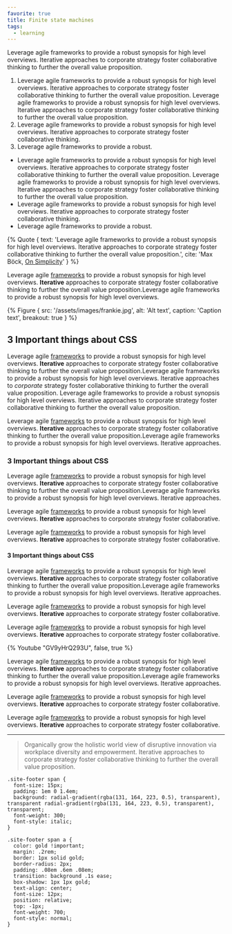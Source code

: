 ```yaml
---
favorite: true
title: Finite state machines
tags:
  - learning
---
```


Leverage agile frameworks to provide a robust synopsis for high level overviews. Iterative approaches to corporate strategy foster collaborative thinking to further the overall value proposition.

1. Leverage agile frameworks to provide a robust synopsis for high level overviews. Iterative approaches to corporate strategy foster collaborative thinking to further the overall value proposition. Leverage agile frameworks to provide a robust synopsis for high level overviews. Iterative approaches to corporate strategy foster collaborative thinking to further the overall value proposition.
2. Leverage agile frameworks to provide a robust synopsis for high level overviews. Iterative approaches to corporate strategy foster collaborative thinking.
3. Leverage agile frameworks to provide a robust.

- Leverage agile frameworks to provide a robust synopsis for high level overviews. Iterative approaches to corporate strategy foster collaborative thinking to further the overall value proposition. Leverage agile frameworks to provide a robust synopsis for high level overviews. Iterative approaches to corporate strategy foster collaborative thinking to further the overall value proposition.
- Leverage agile frameworks to provide a robust synopsis for high level overviews. Iterative approaches to corporate strategy foster collaborative thinking.
- Leverage agile frameworks to provide a robust.

{% Quote {
  text: 'Leverage agile frameworks to provide a robust synopsis for high level overviews. Iterative approaches to corporate strategy foster collaborative thinking to further the overall value proposition.',
  cite: 'Max Böck, [On Simplicity](https://mxb.dev/blog/on-simplicity/)'
} %}

Leverage agile [frameworks](#) to provide a robust synopsis for high level overviews. **Iterative** approaches to corporate strategy foster collaborative thinking to further the overall value proposition.Leverage agile frameworks to provide a robust synopsis for high level overviews.

{% Figure {
  src: '/assets/images/frankie.jpg',
  alt: 'Alt text',
  caption: 'Caption text',
  breakout: true
} %}

## 3 Important things about CSS

Leverage agile [frameworks](#) to provide a robust synopsis for high level overviews. **Iterative** approaches to corporate strategy foster collaborative thinking to further the overall value proposition.Leverage agile frameworks to provide a robust synopsis for high level overviews. Iterative approaches to _corporate_ strategy foster collaborative thinking to further the overall value proposition. Leverage agile frameworks to provide a robust synopsis for high level overviews. Iterative approaches to corporate strategy foster collaborative thinking to further the overall value proposition.

Leverage agile [frameworks](#) to provide a robust synopsis for high level overviews. **Iterative** approaches to corporate strategy foster collaborative thinking to further the overall value proposition.Leverage agile frameworks to provide a robust synopsis for high level overviews. Iterative approaches.

### 3 Important things about CSS

Leverage agile [frameworks](#) to provide a robust synopsis for high level overviews. **Iterative** approaches to corporate strategy foster collaborative thinking to further the overall value proposition.Leverage agile frameworks to provide a robust synopsis for high level overviews. Iterative approaches.

Leverage agile [frameworks](#) to provide a robust synopsis for high level overviews. **Iterative** approaches to corporate strategy foster collaborative.

Leverage agile [frameworks](#) to provide a robust synopsis for high level overviews. **Iterative** approaches to corporate strategy foster collaborative.

#### 3 Important things about CSS

Leverage agile [frameworks](#) to provide a robust synopsis for high level overviews. **Iterative** approaches to corporate strategy foster collaborative thinking to further the overall value proposition.Leverage agile frameworks to provide a robust synopsis for high level overviews. Iterative approaches.

Leverage agile [frameworks](#) to provide a robust synopsis for high level overviews. **Iterative** approaches to corporate strategy foster collaborative.

Leverage agile [frameworks](#) to provide a robust synopsis for high level overviews. **Iterative** approaches to corporate strategy foster collaborative.

{% Youtube "GV9yHrQ293U", false, true %}

Leverage agile [frameworks](#) to provide a robust synopsis for high level overviews. **Iterative** approaches to corporate strategy foster collaborative thinking to further the overall value proposition.Leverage agile frameworks to provide a robust synopsis for high level overviews. Iterative approaches.

Leverage agile [frameworks](#) to provide a robust synopsis for high level overviews. **Iterative** approaches to corporate strategy foster collaborative.

Leverage agile [frameworks](#) to provide a robust synopsis for high level overviews. **Iterative** approaches to corporate strategy foster collaborative.

***

> Organically grow the holistic world view of disruptive innovation via workplace diversity and empowerment. Iterative approaches to corporate strategy foster collaborative thinking to further the overall value proposition.

``` css/1,2
.site-footer span {
  font-size: 15px;
  padding: 1em 0 1.4em;
  background: radial-gradient(rgba(131, 164, 223, 0.5), transparent), transparent radial-gradient(rgba(131, 164, 223, 0.5), transparent), transparent;
  font-weight: 300;
  font-style: italic;
}

.site-footer span a {
  color: gold !important;
  margin: .2rem;
  border: 1px solid gold;
  border-radius: 2px;
  padding: .08em .6em .08em;
  transition: background .1s ease;
  box-shadow: 1px 1px gold;
  text-align: center;
  font-size: 12px;
  position: relative;
  top: -1px;
  font-weight: 700;
  font-style: normal;
}
```
